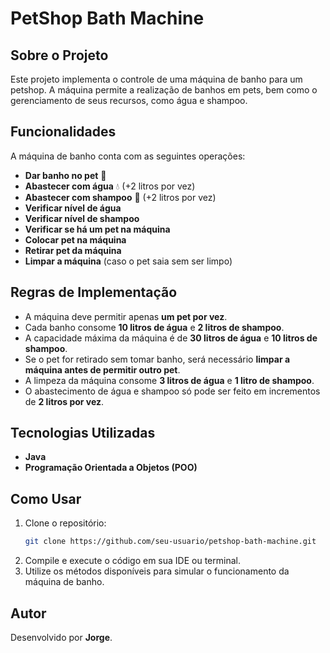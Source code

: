 # PetShop Bath Machine

## Sobre o Projeto
Este projeto implementa o controle de uma máquina de banho para um petshop. A máquina permite a realização de banhos em pets, bem como o gerenciamento de seus recursos, como água e shampoo.

## Funcionalidades
A máquina de banho conta com as seguintes operações:

- **Dar banho no pet** 🛁
- **Abastecer com água** 💧 (+2 litros por vez)
- **Abastecer com shampoo** 🧴 (+2 litros por vez)
- **Verificar nível de água**
- **Verificar nível de shampoo**
- **Verificar se há um pet na máquina**
- **Colocar pet na máquina**
- **Retirar pet da máquina**
- **Limpar a máquina** (caso o pet saia sem ser limpo)

## Regras de Implementação
- A máquina deve permitir apenas **um pet por vez**.
- Cada banho consome **10 litros de água** e **2 litros de shampoo**.
- A capacidade máxima da máquina é de **30 litros de água** e **10 litros de shampoo**.
- Se o pet for retirado sem tomar banho, será necessário **limpar a máquina antes de permitir outro pet**.
- A limpeza da máquina consome **3 litros de água** e **1 litro de shampoo**.
- O abastecimento de água e shampoo só pode ser feito em incrementos de **2 litros por vez**.

## Tecnologias Utilizadas
- **Java**
- **Programação Orientada a Objetos (POO)**

## Como Usar
1. Clone o repositório:
   ```bash
   git clone https://github.com/seu-usuario/petshop-bath-machine.git
   ```
2. Compile e execute o código em sua IDE ou terminal.
3. Utilize os métodos disponíveis para simular o funcionamento da máquina de banho.

## Autor
Desenvolvido por **Jorge**.

